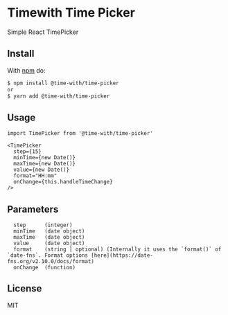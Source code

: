 # Timewith Time Picker

Simple React TimePicker

## Install

With [npm](http://npmjs.org) do:

```bash
$ npm install @time-with/time-picker
or
$ yarn add @time-with/time-picker
```

## Usage

    import TimePicker from '@time-with/time-picker'
      
    <TimePicker
      step={15}
      minTime={new Date()}
      maxTime={new Date()}
      value={new Date()}
      format="HH:mm"
      onChange={this.handleTimeChange}
    />


## Parameters

      step      (integer)
      minTime   (date object)
      maxTime   (date object)
      value     (date object)
      format    (string | optional) (Internally it uses the `format()` of `date-fns`. Format options [here](https://date-fns.org/v2.10.0/docs/format)
      onChange  (function)

## License

MIT
